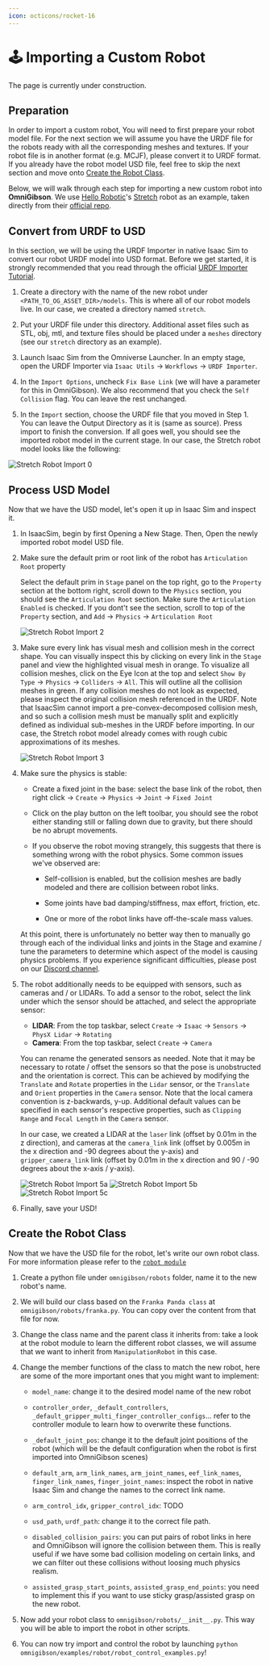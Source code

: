 ```yaml
---
icon: octicons/rocket-16
---
```


# 🕹️ **Importing a Custom Robot**

The page is currently under construction. 

## Preparation

In order to import a custom robot, You will need to first prepare your robot model file. For the next section we will assume you have the URDF file for the robots ready with all the corresponding meshes and textures. If your robot file is in another format (e.g. MCJF), please convert it to URDF format. If you already have the robot model USD file, feel free to skip the next section and move onto [Create the Robot Class](#create-the-robot-class).

Below, we will walk through each step for importing a new custom robot into **OmniGibson**. We use [Hello Robotic]()'s [Stretch]() robot as an example, taken directly from their [official repo]().

## Convert from URDF to USD

In this section, we will be using the URDF Importer in native Isaac Sim to convert our robot URDF model into USD format. Before we get started, it is strongly recommended that you read through the official [URDF Importer Tutorial](https://docs.omniverse.nvidia.com/isaacsim/latest/features/environment_setup/ext_omni_isaac_urdf.html). 

1. Create a directory with the name of the new robot under `<PATH_TO_OG_ASSET_DIR>/models`. This is where all of our robot models live. In our case, we created a directory named `stretch`.

2. Put your URDF file under this directory. Additional asset files such as STL, obj, mtl, and texture files should be placed under a `meshes` directory (see our `stretch` directory as an example).

3. Launch Isaac Sim from the Omniverse Launcher. In an empty stage, open the URDF Importer via `Isaac Utils` -> `Workflows` -> `URDF Importer`.

4. In the `Import Options`, uncheck `Fix Base Link` (we will have a parameter for this in OmniGibson). We also recommend that you check the `Self Collision` flag. You can leave the rest unchanged.

5. In the `Import` section, choose the URDF file that you moved in Step 1. You can leave the Output Directory as it is (same as source). Press import to finish the conversion. If all goes well, you should see the imported robot model in the current stage. In our case, the Stretch robot model looks like the following:


![Stretch Robot Import 0](../assets/tutorials/stretch-import-0.png)


## Process USD Model

Now that we have the USD model, let's open it up in Isaac Sim and inspect it.

1. In IsaacSim, begin by first Opening a New Stage. Then, Open the newly imported robot model USD file.

2. Make sure the default prim or root link of the robot has `Articulation Root` property

    Select the default prim in `Stage` panel on the top right, go to the `Property` section at the bottom right, scroll down to the `Physics` section, you should see the `Articulation Root` section. Make sure the `Articulation Enabled` is checked. If you dont't see the section, scroll to top of the `Property` section, and `Add` -> `Physics` -> `Articulation Root`
   
   ![Stretch Robot Import 2](../assets/tutorials/stretch-import-2.png)

3. Make sure every link has visual mesh and collision mesh in the correct shape. You can visually inspect this by clicking on every link in the `Stage` panel and view the highlighted visual mesh in orange. To visualize all collision meshes, click on the Eye Icon at the top and select `Show By Type` -> `Physics` -> `Colliders` -> `All`. This will outline all the collision meshes in green. If any collision meshes do not look as expected, please inspect the original collision mesh referenced in the URDF. Note that IsaacSim cannot import a pre-convex-decomposed collision mesh, and so such a collision mesh must be manually split and explicitly defined as individual sub-meshes in the URDF before importing. In our case, the Stretch robot model already comes with rough cubic approximations of its meshes.


   ![Stretch Robot Import 3](../assets/tutorials/stretch-import-3.png)

4. Make sure the physics is stable:

    - Create a fixed joint in the base: select the base link of the robot, then right click -> `Create` -> `Physics` -> `Joint` -> `Fixed Joint`
    
    - Click on the play button on the left toolbar, you should see the robot either standing still or falling down due to gravity, but there should be no abrupt movements.

    - If you observe the robot moving strangely, this suggests that there is something wrong with the robot physics. Some common issues we've observed are:
    
        - Self-collision is enabled, but the collision meshes are badly modeled and there are collision between robot links.

        - Some joints have bad damping/stiffness, max effort, friction, etc.

        - One or more of the robot links have off-the-scale mass values. 

    At this point, there is unfortunately no better way then to manually go through each of the individual links and joints in the Stage and examine / tune the parameters to determine which aspect of the model is causing physics problems. If you experience significant difficulties, please post on our [Discord channel](https://discord.gg/bccR5vGFEx).

5. The robot additionally needs to be equipped with sensors, such as cameras and / or LIDARs. To add a sensor to the robot, select the link under which the sensor should be attached, and select the appropriate sensor:

   - **LIDAR**: From the top taskbar, select `Create` -> `Isaac` -> `Sensors` -> `PhysX Lidar` -> `Rotating`
   - **Camera**: From the top taskbar, select `Create` -> `Camera`

   You can rename the generated sensors as needed. Note that it may be necessary to rotate / offset the sensors so that the pose is unobstructed and the orientation is correct. This can be achieved by modifying the `Translate` and `Rotate` properties in the `Lidar` sensor, or the `Translate` and `Orient` properties in the `Camera` sensor. Note that the local camera convention is z-backwards, y-up. Additional default values can be specified in each sensor's respective properties, such as `Clipping Range` and `Focal Length` in the `Camera` sensor.

   In our case, we created a LIDAR at the `laser` link (offset by 0.01m in the z direction), and cameras at the `camera_link` link (offset by 0.005m in the x direction and -90 degrees about the y-axis) and `gripper_camera_link` link (offset by 0.01m in the x direction and 90 / -90 degrees about the x-axis / y-axis). 

   ![Stretch Robot Import 5a](../assets/tutorials/stretch-import-5a.png)
   ![Stretch Robot Import 5b](../assets/tutorials/stretch-import-5b.png)
   ![Stretch Robot Import 5c](../assets/tutorials/stretch-import-5c.png)

6. Finally, save your USD!

## Create the Robot Class
Now that we have the USD file for the robot, let's write our own robot class. For more information please refer to the [`robot module`](../modules/robots.md)

1. Create a python file under `omnigibson/robots` folder, name it to the new robot's name.

2. We will build our class based on the `Franka Panda class` at `omnigibson/robots/franka.py`. You can copy over the content from that file for now.

3. Change the class name and the parent class it inherits from: take a look at the robot module to learn the different robot classes, we will assume that we want to inherit from `ManipulationRobot` in this case. 

4. Change the member functions of the class to match the new robot, here are some of the more important ones that you might want to implement:

    - `model_name`: change it to the desired model name of the new robot

    - `controller_order`, `_default_controllers`, `_default_gripper_multi_finger_controller_configs`... refer to the controller module to learn how to overwrite these functions.

    - `_default_joint_pos`: change it to the default joint positions of the robot (which will be the default configuration when the robot is first imported into OmniGibson scenes)

    - `default_arm`, `arm_link_names`, `arm_joint_names`, `eef_link_names`, `finger_link_names`, `finger_joint_names`: inspect the robot in native Isaac Sim and change the names to the correct link name. 

    - `arm_control_idx`, `gripper_control_idx`: TODO

    - `usd_path`, `urdf_path`: change it to the correct file path.

    - `disabled_collision_pairs`: you can put pairs of robot links in here and OmniGibson will ignore the collision between them. This is really useful if we have some bad collision modeling on certain links, and we can filter out these collisions without loosing much physics realism.

    - `assisted_grasp_start_points`, `assisted_grasp_end_points`: you need to implement this if you want to use sticky grasp/assisted grasp on the new robot.

4. Now add your robot class to `omnigibson/robots/__init__.py`. This way you will be able to import the robot in other scripts.

5. You can now try import and control the robot by launching `python omnigibson/examples/robot/robot_control_examples.py`!
